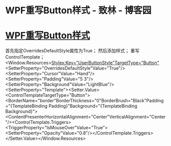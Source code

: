 
# WPF重写Button样式 - 致林 - 博客园






# [WPF重写Button样式](https://www.cnblogs.com/bincoding/p/8310022.html)
首先指定OverridesDefaultStyle属性为True；
然后添加样式；
重写ControlTemplate；
<Window.Resources><Stylex:Key="UserButtonStyle"TargetType="Button"><SetterProperty="OverridesDefaultStyle"Value="True"/><SetterProperty="Cursor"Value="Hand"/><SetterProperty="Padding"Value="5 3"/><SetterProperty="Background"Value="LightBlue"/><SetterProperty="Template"><Setter.Value><ControlTemplateTargetType="Button"><BorderName="border"BorderThickness="0"BorderBrush="Black"Padding="{TemplateBinding Padding}"Background="{TemplateBinding Background}"><ContentPresenterHorizontalAlignment="Center"VerticalAlignment="Center"/></Border><ControlTemplate.Triggers><TriggerProperty="IsMouseOver"Value="True"><SetterProperty="Opacity"Value="0.8"/></Trigger></ControlTemplate.Triggers></ControlTemplate></Setter.Value></Setter></Style></Window.Resources>





